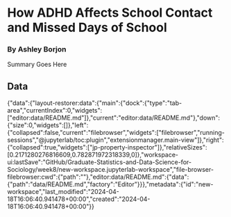 # How ADHD Affects School Contact and Missed Days of School 

### By Ashley Borjon 

Summary Goes Here 

**Data** 
- 

{"data":{"layout-restorer:data":{"main":{"dock":{"type":"tab-area","currentIndex":0,"widgets":["editor:data/README.md"]},"current":"editor:data/README.md"},"down":{"size":0,"widgets":[]},"left":{"collapsed":false,"current":"filebrowser","widgets":["filebrowser","running-sessions","@jupyterlab/toc:plugin","extensionmanager.main-view"]},"right":{"collapsed":true,"widgets":["jp-property-inspector"]},"relativeSizes":[0.2171280276816609,0.782871972318339,0]},"workspace-ui:lastSave":"GitHub/Graduate-Statistics-and-Data-Science-for-Sociology/week8/new-workspace.jupyterlab-workspace","file-browser-filebrowser:cwd":{"path":""},"editor:data/README.md":{"data":{"path":"data/README.md","factory":"Editor"}}},"metadata":{"id":"new-workspace","last_modified":"2024-04-18T16:06:40.941478+00:00","created":"2024-04-18T16:06:40.941478+00:00"}}